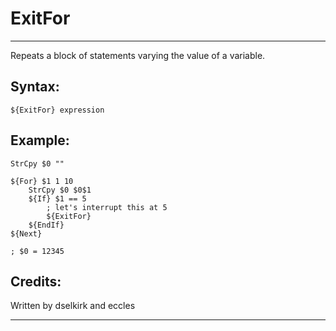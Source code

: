 # ExitFor

---

Repeats a block of statements varying the value of a variable.

## Syntax:

	${ExitFor} expression

## Example:

	StrCpy $0 ""

	${For} $1 1 10
		StrCpy $0 $0$1
		${If} $1 == 5
			; let's interrupt this at 5
			${ExitFor}
		${EndIf}
	${Next}

	; $0 = 12345

## Credits:

Written by dselkirk and eccles

---
